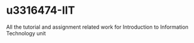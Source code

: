 # u3316474-IIT
All the tutorial and assignment related work for Introduction to Information Technology unit
